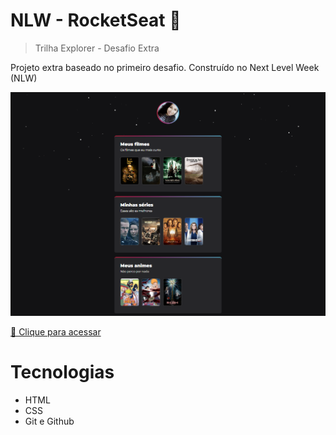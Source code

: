 # NLW - RocketSeat 🚀

> Trilha Explorer - Desafio Extra

Projeto extra baseado no primeiro desafio. 
Construído no Next Level Week (NLW)

![preview](./.github/preview.png)

[🔗 Clique para acessar](https://emyriechter.github.io/nlw-desafioExtra/)

# Tecnologias

- HTML
- CSS
- Git e Github


